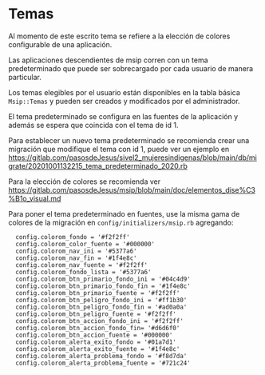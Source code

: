 # Temas

Al momento de este escrito tema se refiere a la elección de colores
configurable de una aplicación.

Las aplicaciones descendientes de msip corren con un tema predeterminado
que puede ser sobrecargado por cada usuario de manera particular.

Los temas elegibles por el usuario están disponibles en la tabla
básica `Msip::Temas` y pueden ser creados y modificados por el administrador.

El tema predeterminado se configura en las fuentes de la aplicación y 
además se espera que coincida con el tema de id 1.

Para establecer un nuevo tema predeterminado se recomienda crear una migración
que modifique el tema con id 1, puede ver un ejemplo en
<https://gitlab.com/pasosdeJesus/sivel2_mujeresindigenas/blob/main/db/migrate/20201001132215_tema_predeterminado_2020.rb>

Para la elección de colores se recomienda ver
<https://gitlab.com/pasosdeJesus/msip/blob/main/doc/elementos_dise%C3%B1o_visual.md>

Para poner el tema predeterminado en fuentes, use la misma gama
de colores de la migración en `config/initializers/msip.rb` agregando:
```
  config.colorom_fondo = '#f2f2ff'
  config.colorom_color_fuente = '#000000'
  config.colorom_nav_ini = '#5377a6'
  config.colorom_nav_fin = '#1f4e8c'
  config.colorom_nav_fuente = '#f2f2ff'
  config.colorom_fondo_lista = '#5377a6'
  config.colorom_btn_primario_fondo_ini = '#04c4d9'
  config.colorom_btn_primario_fondo_fin = '#1f4e8c'
  config.colorom_btn_primario_fuente = '#f2f2ff'
  config.colorom_btn_peligro_fondo_ini = '#ff1b30'
  config.colorom_btn_peligro_fondo_fin = '#ad0a0a'
  config.colorom_btn_peligro_fuente = '#f2f2ff'
  config.colorom_btn_accion_fondo_ini = '#f2f2ff'
  config.colorom_btn_accion_fondo_fin= '#d6d6f0'
  config.colorom_btn_accion_fuente = '#000000'
  config.colorom_alerta_exito_fondo = '#01a7d1'
  config.colorom_alerta_exito_fuente = '#1f4e8c'
  config.colorom_alerta_problema_fondo = '#f8d7da'
  config.colorom_alerta_problema_fuente = '#721c24'
```
